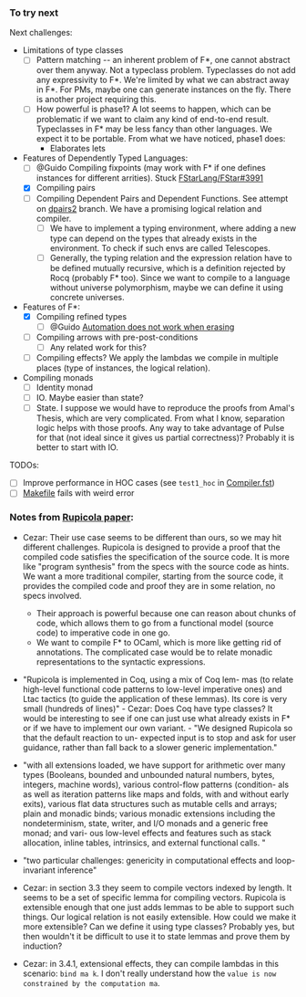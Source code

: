 ### To try next

Next challenges:
* Limitations of type classes
  - [ ] Pattern matching -- an inherent problem of F*, one cannot abstract over them anyway. Not a typeclass problem.
      	Typeclasses do not add any expressivity to F*. We're limited by what we can abstract away in F*.
	For PMs, maybe one can generate instances on the fly. There is another project requiring this.
  - [ ] How powerful is phase1? A lot seems to happen, which can be problematic if we want to claim any kind of end-to-end result.
        Typeclasses in F* may be less fancy than other languages. We expect it to be portable.
	From what we have noticed, phase1 does:
	* Elaborates lets
* Features of Dependently Typed Languages:
  - [ ] @Guido Compiling fixpoints (may work with F* if one defines instances for different arrities). Stuck [FStarLang/FStar#3991](https://github.com/FStarLang/FStar/issues/3991)
  - [x] Compiling pairs
  - [ ] Compiling Dependent Pairs and Dependent Functions. See attempt on [dpairs2](https://github.com/andricicezar/fstar-io/blob/dpairs2/rupicola/stlc_v2/Compiler.fst#L359) branch.
      	We have a promising logical relation and compiler.
	- [ ] We have to implement a typing environment, where adding a new type can depend on the types that already exists in the environment. To check if such envs are called Telescopes.
	- [ ] Generally, the typing relation and the expression relation have to be defined mutually recursive, which is a definition rejected by Rocq (probably F* too).
	      Since we want to compile to a language without universe polymorphism, maybe we can define it using concrete universes.
* Features of F\*:
  - [x] Compiling refined types
    - [ ] @Guido [Automation does not work when erasing](https://github.com/andricicezar/fstar-io/blob/010dda6a013cb23288ad14019eca03b2bea2bdd0/rupicola/refinements/Compiler.fst#L333)
  - [ ] Compiling arrows with pre-post-conditions
    - [ ] Any related work for this?
  - [ ] Compiling effects? We apply the lambdas we compile in multiple places (type of instances, the logical relation).
* Compiling monads
  - [ ] Identity monad
  - [ ] IO. Maybe easier than state?
  - [ ] State. I suppose we would have to reproduce the proofs from Amal's Thesis, which are very complicated. From what I know, separation logic helps with those proofs. Any way to take advantage of Pulse for that (not ideal since it gives us partial correctness)? Probably it is better to start with IO.

TODOs:
- [ ] Improve performance in HOC cases (see `test1_hoc` in [Compiler.fst](./stlc/Compiler.fst))
- [ ] [Makefile](./stlc/Makefile) fails with weird error

### Notes from [Rupicola paper](https://dl.acm.org/doi/pdf/10.1145/3519939.3523706):
- Cezar: Their use case seems to be different than ours, so we may hit different challenges.
  Rupicola is designed to provide
  a proof that the compiled code satisfies the specification of the source code.
  It is more like "program synthesis" from the specs with the source code as hints.
  We want a more traditional compiler, starting from the source code,
  it provides the compiled code and proof they are in some relation, no specs involved.
  - Their approach is powerful because one can reason about chunks of code,
    which allows them to go from a functional model (source code) to imperative code in one go.
  - We want to compile F\* to OCaml, which is more like getting rid
  of annotations. The complicated case would be to relate monadic representations
  to the syntactic expressions.

- "Rupicola is implemented in Coq, using a mix of Coq lem-
mas (to relate high-level functional code patterns to low-level
imperative ones) and Ltac tactics (to guide the application of
these lemmas). Its core is very small (hundreds of lines)"
      - Cezar: Does Coq have type classes? It would be interesting
      to see if one can just use what already exists in F\* or if we have to implement our own variant.
      - "We designed Rupicola so that the default reaction to un-
expected input is to stop and ask for user guidance, rather
than fall back to a slower generic implementation."

- "with all extensions loaded,
we have support for arithmetic over many types (Booleans,
bounded and unbounded natural numbers, bytes, integers,
machine words), various control-flow patterns (condition-
als as well as iteration patterns like maps and folds, with
and without early exits), various flat data structures such as
mutable cells and arrays; plain and monadic binds; various
monadic extensions including the nondeterminism, state,
writer, and I/O monads and a generic free monad; and vari-
ous low-level effects and features such as stack allocation,
inline tables, intrinsics, and external functional calls. "

- "two particular
challenges: genericity in computational effects and loop-
invariant inference"

- Cezar: in section 3.3 they seem to compile vectors indexed by length.
  It seems to be a set of specific lemma for compiling vectors.
  Rupicola is extensible enough that one just adds lemmas to be able to
  support such things. Our logical relation is not easily extensible. 
  How could we make it more extensible? Can we define it using type classes?
  Probably yes, but then wouldn't it be difficult to use it to state lemmas
  and prove them by induction?

- Cezar: in 3.4.1, extensional effects, they can compile lambdas in this
  scenario: `bind ma k`.
  I don't really understand how the `value is now constrained
  by the computation ma`.
